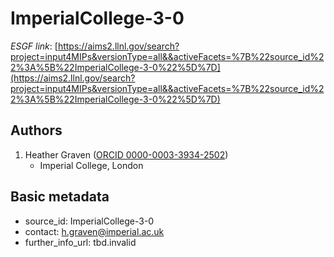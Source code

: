 # ImperialCollege-3-0

*ESGF link*: [https://aims2.llnl.gov/search?project=input4MIPs&versionType=all&&activeFacets=%7B%22source_id%22%3A%5B%22ImperialCollege-3-0%22%5D%7D](https://aims2.llnl.gov/search?project=input4MIPs&versionType=all&&activeFacets=%7B%22source_id%22%3A%5B%22ImperialCollege-3-0%22%5D%7D)

## Authors

1. Heather Graven ([ORCID 0000-0003-3934-2502](https://orcid.org/0000-0003-3934-2502))
    - Imperial College, London


## Basic metadata

- source_id: ImperialCollege-3-0
- contact: h.graven@imperial.ac.uk
- further_info_url: tbd.invalid